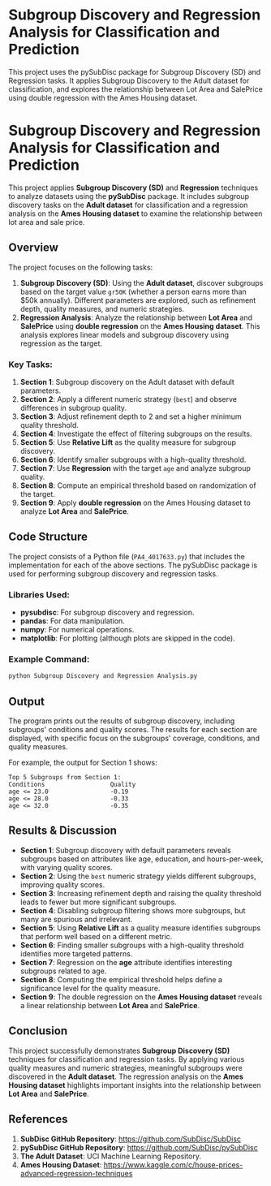 # Subgroup Discovery and Regression Analysis for Classification and Prediction
This project uses the pySubDisc package for Subgroup Discovery (SD) and Regression tasks. It applies Subgroup Discovery to the Adult dataset for classification, and explores the relationship between Lot Area and SalePrice using double regression with the Ames Housing dataset.

# Subgroup Discovery and Regression Analysis for Classification and Prediction

This project applies **Subgroup Discovery (SD)** and **Regression** techniques to analyze datasets using the **pySubDisc** package. It includes subgroup discovery tasks on the **Adult dataset** for classification and a regression analysis on the **Ames Housing dataset** to examine the relationship between lot area and sale price.

## Overview

The project focuses on the following tasks:

1. **Subgroup Discovery (SD)**: Using the **Adult dataset**, discover subgroups based on the target value `gr50K` (whether a person earns more than $50k annually). Different parameters are explored, such as refinement depth, quality measures, and numeric strategies.
2. **Regression Analysis**: Analyze the relationship between **Lot Area** and **SalePrice** using **double regression** on the **Ames Housing dataset**. This analysis explores linear models and subgroup discovery using regression as the target.

### Key Tasks:
1. **Section 1**: Subgroup discovery on the Adult dataset with default parameters.
2. **Section 2**: Apply a different numeric strategy (`best`) and observe differences in subgroup quality.
3. **Section 3**: Adjust refinement depth to 2 and set a higher minimum quality threshold.
4. **Section 4**: Investigate the effect of filtering subgroups on the results.
5. **Section 5**: Use **Relative Lift** as the quality measure for subgroup discovery.
6. **Section 6**: Identify smaller subgroups with a high-quality threshold.
7. **Section 7**: Use **Regression** with the target `age` and analyze subgroup quality.
8. **Section 8**: Compute an empirical threshold based on randomization of the target.
9. **Section 9**: Apply **double regression** on the Ames Housing dataset to analyze **Lot Area** and **SalePrice**.

## Code Structure

The project consists of a Python file (`PA4_4017633.py`) that includes the implementation for each of the above sections. The pySubDisc package is used for performing subgroup discovery and regression tasks.

### Libraries Used:
- **pysubdisc**: For subgroup discovery and regression.
- **pandas**: For data manipulation.
- **numpy**: For numerical operations.
- **matplotlib**: For plotting (although plots are skipped in the code).

### Example Command:

```bash
python Subgroup Discovery and Regression Analysis.py
```

## Output

The program prints out the results of subgroup discovery, including subgroups' conditions and quality scores. The results for each section are displayed, with specific focus on the subgroups' coverage, conditions, and quality measures.

For example, the output for Section 1 shows:

```
Top 5 Subgroups from Section 1:
Conditions                  Quality
age <= 23.0                 -0.19
age <= 28.0                 -0.33
age <= 32.0                 -0.35

```

## Results & Discussion

- **Section 1**: Subgroup discovery with default parameters reveals subgroups based on attributes like age, education, and hours-per-week, with varying quality scores.
- **Section 2**: Using the `best` numeric strategy yields different subgroups, improving quality scores.
- **Section 3**: Increasing refinement depth and raising the quality threshold leads to fewer but more significant subgroups.
- **Section 4**: Disabling subgroup filtering shows more subgroups, but many are spurious and irrelevant.
- **Section 5**: Using **Relative Lift** as a quality measure identifies subgroups that perform well based on a different metric.
- **Section 6**: Finding smaller subgroups with a high-quality threshold identifies more targeted patterns.
- **Section 7**: Regression on the **age** attribute identifies interesting subgroups related to age.
- **Section 8**: Computing the empirical threshold helps define a significance level for the quality measure.
- **Section 9**: The double regression on the **Ames Housing dataset** reveals a linear relationship between **Lot Area** and **SalePrice**.

## Conclusion

This project successfully demonstrates **Subgroup Discovery (SD)** techniques for classification and regression tasks. By applying various quality measures and numeric strategies, meaningful subgroups were discovered in the **Adult dataset**. The regression analysis on the **Ames Housing dataset** highlights important insights into the relationship between **Lot Area** and **SalePrice**.

## References

1. **SubDisc GitHub Repository**: https://github.com/SubDisc/SubDisc
2. **pySubDisc GitHub Repository**: https://github.com/SubDisc/pySubDisc
3. **The Adult Dataset**: UCI Machine Learning Repository.
4. **Ames Housing Dataset**: https://www.kaggle.com/c/house-prices-advanced-regression-techniques
